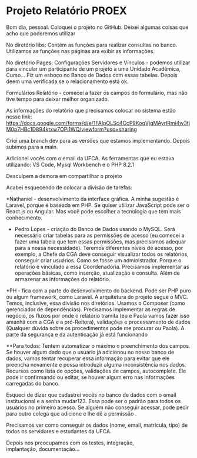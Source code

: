 # Projeto Relatório PROEX

Bom dia, pessoal. Coloquei o projeto no GitHub. Deixei algumas coisas que acho que poderemos utilizar

No diretório libs:
Contém as funções para realizar consultas no banco. Utilizamos as funções nas páginas ara exibir as informações. 

No diretório Pages:
Configurações Servidores e Vínculos - podemos utilizar para vincular um participante de um projeto a uma Unidade Acadêmica, Curso... Fiz um esboço no Banco de Dados com essas tabelas. Depois deem uma verificada se o relacionamento está ok.

Formulários Relatório - comecei a fazer os campos do formulário, mas não tive tempo para deixar melhor organizado.

As informações do relatório que precisamos colocar no sistema estão nesse link: https://docs.google.com/forms/d/e/1FAIpQLSc4CcP9KoqVjqMAyrlRmi4w3tjM0p7HBc1D894ktxw7OPi1WQ/viewform?usp=sharing

Criei uma branch dev para as versões que estamos implementando. Depois subimos para a main.

Adicionei vocês com o email da UFCA. As ferramentas que eu estava utilizando: VS Code, Mysql Workbench e o PHP 8.2.1

Desculpem a demora em compartilhar o projeto

Acabei esquecendo de colocar a divisão de tarefas:

*Nathaniel - desenvolvimento da interface gráfica. A minha sugestão é Laravel, porque é baseada em PHP. Se quiser utilizar JavaScript pode ser o React.js ou Angular. Mas você pode escolher a tecnologia que tem mais conhecimento.

* Pedro Lopes - criação do Banco de Dados usando o MySQL. Será necessário criar tabelas para as permissões de acesso (eu comecei a fazer uma tabela que tem essas permissões, mas precisamos adequar para a nossa necessidade). Teremos diferentes níveis de acesso, por exemplo, a Chefe da CGA deve conseguir visualizar todos os relatórios, conseguir criar usuários. Como se fosse um administrador. Porque o relatório é vinculado a essa Coordenadoria. Precisamos implementar as operações básicas, como inserção, atualização e consulta. Além de armazenar as informações do relatório.

*PH - fica com a parte do desenvolvimento do backend. Pode ser PHP puro ou algum framework, como Laravel. A arquitetura do projeto segue o MVC. Temos, inclusive, essa divisão nos diretórios. Usamos o Composer (como gerenciador de dependências).  Precisamos implementar as regras de negócio, os fluxos por onde o relatório tramita (eu e Paola vamos fazer isso amanhã com a CGA e a pró-Reitora), validações e processamento de dados (Qualquer dúvida sobre os procedimentos pode me procurar ou Paola). A parte da segurança e da autenticação já está funcionando

**Para todos: Tentem automatizar o máximo o preenchimento dos campos. Se houver algum dado que o usuário já adicionou no nosso banco de dados, vamos tentar recuperar essa informação para evitar que ele preencha novamente e possa introduzir alguma inconsistência nos dados. Recursos como lista de opções, validações de campos, autocomplete. Ele pode ir confirmando ou editar, se houver algum erro nas informações carregadas do banco.

Esqueci de dizer que cadastrei vocês no banco de dados com o email institucional e a senha mudar123. Essa pode ser o padrão para todos os usuários no primeiro acesso. Se alguém não conseguir acessar, pode pedir para outro colega que adicione e lhe dê a permissão .

Precisamos ver como conseguir os dados (nome, email, matrícula, tipo) de todos os servidores e estudantes da UFCA.

Depois nos preocupamos com os testes, integração, implantação, documentação...
